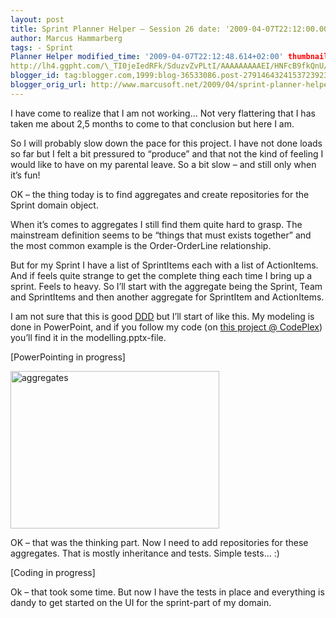 ```yaml
---
layout: post
title: Sprint Planner Helper – Session 26 date: '2009-04-07T22:12:00.001+02:00'
author: Marcus Hammarberg
tags: - Sprint
Planner Helper modified_time: '2009-04-07T22:12:48.614+02:00' thumbnail:
http://lh4.ggpht.com/\_TI0jeIedRFk/SduzvZvPLtI/AAAAAAAAAEI/HNFcB9fkQnU/s72-c/aggregates_thumb%5B1%5D.jpg?imgmax=800
blogger_id: tag:blogger.com,1999:blog-36533086.post-2791464324153723923
blogger_orig_url: http://www.marcusoft.net/2009/04/sprint-planner-helper-session-26.html
---
```



I have come to realize that I am not working… Not very flattering that I
has taken me about 2,5 months to come to that conclusion but here I am.

So I will probably slow down the pace for this project. I have not done
loads so far but I felt a bit pressured to “produce” and that not the
kind of feeling I would like to have on my parental leave. So a bit slow
– and still only when it’s fun!

OK – the thing today is to find aggregates and create repositories for
the Sprint domain object.

When it’s comes to aggregates I still find them quite hard to grasp. The
mainstream definition seems to be “things that must exists together” and
the most common example is the Order-OrderLine relationship.

But for my Sprint I have a list of SprintItems each with a list of
ActionItems. And if feels quite strange to get the complete thing each
time I bring up a sprint. Feels to heavy. So I’ll start with the
aggregate being the Sprint, Team and SprintItems and then another
aggregate for SprintItem and ActionItems.

I am not sure that this is good
<a href="http://en.wikipedia.org/wiki/Domain-driven_design"
target="_blank">DDD</a> but I’ll start of like this. My modeling is done
in PowerPoint, and if you follow my code (on
<a href="http://sprintplannerhelper.codeplex.com/" target="_blank">this
project @ CodePlex</a>) you’ll find it in the modelling.pptx-file.

\[PowerPointing in progress\]

[<img
src="http://lh4.ggpht.com/_TI0jeIedRFk/SduzvZvPLtI/AAAAAAAAAEI/HNFcB9fkQnU/aggregates_thumb%5B1%5D.jpg?imgmax=800"
title="aggregates"
style="border-right: 0px; border-top: 0px; display: inline; border-left: 0px; border-bottom: 0px"
data-border="0" width="334" height="252" alt="aggregates" />](http://lh5.ggpht.com/_TI0jeIedRFk/SduzuzXmYuI/AAAAAAAAAEE/X2nz_6PLsDM/s1600-h/aggregates%5B3%5D.jpg)

OK – that was the thinking part. Now I need to add repositories for
these aggregates. That is mostly inheritance and tests. Simple tests… :)

\[Coding in progress\]

Ok – that took some time. But now I have the tests in place and
everything is dandy to get started on the UI for the sprint-part of my
domain.
